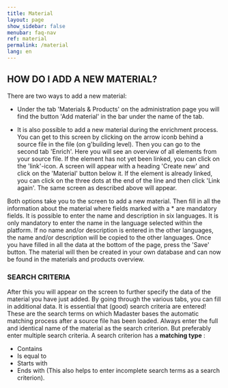 ```yaml
---
title: Material
layout: page
show_sidebar: false
menubar: faq-nav
ref: material
permalink: /material
lang: en
---
```



## HOW DO I ADD A NEW MATERIAL?
There are two ways to add a new material:

- Under the tab 'Materials & Products' on the administration page you will find the button 'Add material' in the bar under the name of the tab.

- It is also possible to add a new material during the enrichment process. You can get to this screen by clicking on the arrow iconb behind a source file in the file (on g'building level). Then you can go to the second tab 'Enrich'. Here you will see an overview of all elements from your source file. If the element has not yet been linked, you can click on the 'link'-icon. A screen will appear with a heading 'Create new' and click on the 'Material' button below it. If the element is already linked, you can click on the three dots at the end of the line and then click 'Link again'. The same screen as described above will appear.

Both options take you to the screen to add a new material. Then fill in all the information about the material where fields marked with a * are mandatory fields. It is possible to enter the name and description in six languages. It is only mandatory to enter the name in the language selected within the platform. If no name and/or description is entered in the other languages, the name and/or description will be copied to the other languages. Once you have filled in all the data at the bottom of the page, press the 'Save' button. The material will then be created in your own database and can now be found in the materials and products overview.


### SEARCH CRITERIA
After this you will appear on the screen to further specify the data of the material you have just added. By going through the various tabs, you can fill in additional data. It is essential that (good) search criteria are entered! These are the search terms on which Madaster bases the automatic matching process after a source file has been loaded. Always enter the full and identical name of the material as the search criterion. But preferably enter multiple search criteria. A search criterion has a **matching type** :

- Contains
- Is equal to
- Starts with
- Ends with (This also helps to enter incomplete search terms as a search criterion).
